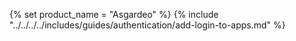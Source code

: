 {% set product_name = "Asgardeo" %}
{% include "../../../../includes/guides/authentication/add-login-to-apps.md" %}
